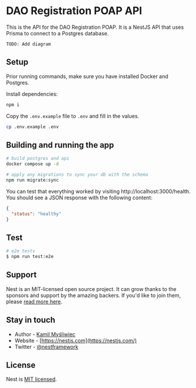 # DAO Registration POAP API

This is the API for the DAO Registration POAP. It is a NestJS API that uses Prisma to connect to a Postgres database.

`TODO: Add diagram`

## Setup

Prior running commands, make sure you have installed Docker and Postgres.

Install dependencies:

```bash
npm i
```

Copy the `.env.example` file to `.env` and fill in the values.

```bash
cp .env.example .env
```

## Building and running the app

```bash
# build postgres and api
docker compose up -d

# apply any migrations to sync your db with the schema
npm run migrate:sync
```

You can test that everything worked by visiting http://localhost:3000/health. You should see a JSON response with the following content:

```json
{
  "status": "healthy"
}
```

## Test

```bash
# e2e tests
$ npm run test:e2e
```

## Support

Nest is an MIT-licensed open source project. It can grow thanks to the sponsors and support by the amazing backers. If you'd like to join them, please [read more here](https://docs.nestjs.com/support).

## Stay in touch

- Author - [Kamil Myśliwiec](https://kamilmysliwiec.com)
- Website - [https://nestjs.com](https://nestjs.com/)
- Twitter - [@nestframework](https://twitter.com/nestframework)

## License

Nest is [MIT licensed](LICENSE).
 